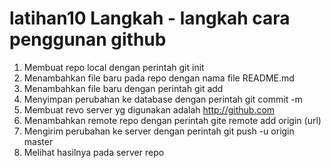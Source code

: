 # latihan10 Langkah - langkah cara penggunan github
1. Membuat repo local dengan perintah git init
2. Menambahkan file baru pada repo dengan nama file README.md
3. Menambahkan file baru dengan perintah git add
4. Menyimpan perubahan ke database dengan perintah git commit -m
5. Membuat revo server yg digunakan adalah http://github.com
6. Menambahkan remote repo dengan perintah gite remote add origin (url)
7. Mengirim perubahan ke server dengan perintah git push -u origin master
8. Melihat hasilnya pada server repo 
